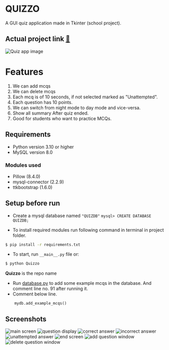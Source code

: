 # QUIZZO
A GUI quiz application made in Tkinter (school project).

## Actual project link [🔗](https://github.com/Param302/Quizzo)

![Quiz app image](./previews/q1.jpg)

# Features
1. We can add mcqs
2. We can delete mcqs
3. Each mcq is of 10 seconds, if not selected marked as "Unattempted".
4. Each question has 10 points.
5. We can switch from night mode to day mode and vice-versa.
6. Show all summary After quiz ended.
7. Good for students who want to practice MCQs.

## Requirements
- Python version 3.10 or higher
- MySQL version 8.0

### Modules used
- Pillow (8.4.0)
- mysql-connector (2.2.9)
- ttkbootstrap (1.6.0)

## Setup before run
- Create a mysql database named `"QUIZDB"`
```mysql> CREATE DATABASE QUIZDB;```

- To install required modules run following command in terminal in project folder.
```bash
$ pip install -r requirements.txt
```
- To start, run `__main__.py` file or:
```bash
$ python Quizzo
```
**Quizzo** is the repo name
- Run [database.py](./database.py) to add some example mcqs in the database. And comment line no. 91 after running it.
- Comment below line.
```
    mydb.add_example_mcqs()
```

## Screenshots
![main screen](./previews/main%201.jpg)
![question display](./previews/q1.jpg)
![correct answer](./previews/correct.jpg)
![incorrect answer](./previews/incorrect.jpg)
![unattempted answer](./previews/unattempted.jpg)
![end screen](./previews/end%20screen.jpg)
![add question window](./previews/add%20question.jpg)
![delete question window](./previews/deleted.jpg)

